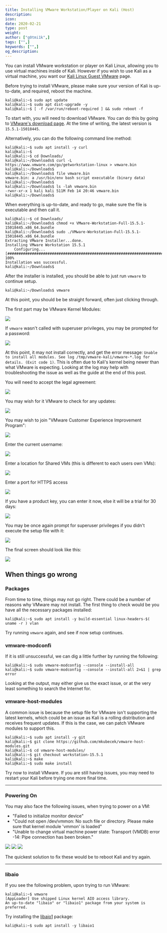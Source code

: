 ```yaml
---
title: Installing VMware Workstation/Player on Kali (Host)
description:
icon:
date: 2020-02-21
type: post
weight:
author: ["g0tmi1k",]
tags: ["",]
keywords: ["",]
og_description:
---
```


You can install VMware workstation or player on Kali Linux, allowing you to use virtual machines inside of Kali. However if you wish to use Kali as a virtual machine, you want our [Kali Linux Guest VMware](/docs/virtualization/install-vmware-workstation-player-kali-guest-vm/) page.

Before trying to install VMware, please make sure your version of Kali is up-to-date, and required, reboot the machine.

```
kali@kali:~$ sudo apt update
kali@kali:~$ sudo apt dist-upgrade -y
kali@kali:~$ [ -f /var/run/reboot-required ] && sudo reboot -f
```

To start with, you will need to download VMware. You can do this by going to [VMware's download page](https://www.vmware.com/uk/products/workstation-pro/). At the time of writing, the latest version is `15.5.1-15018445`.

Alternatively, you can do the following command line method:

```
kali@kali:~$ sudo apt install -y curl
kali@kali:~$
kali@kali:~$ cd Downloads/
kali@kali:~/Downloads$ curl -L https://www.vmware.com/go/getworkstation-linux > vmware.bin
kali@kali:~/Downloads$
kali@kali:~/Downloads$ file vmware.bin
vmware.bin: a /usr/bin/env bash script executable (binary data)
kali@kali:~/Downloads$
kali@kali:~/Downloads$ ls -lah vmware.bin
-rwxr-xr-x 1 kali kali 511M Feb 14 20:46 vmware.bin
kali@kali:~/Downloads$
```

When everything is up-to-date, and ready to go, make sure the file is executable and then call it.

```
kali@kali:~$ cd Downloads/
kali@kali:~/Downloads$ chmod +x VMware-Workstation-Full-15.5.1-15018445.x86_64.bundle
kali@kali:~/Downloads$ sudo ./VMware-Workstation-Full-15.5.1-15018445.x86_64.bundle
Extracting VMware Installer...done.
Installing VMware Workstation 15.5.1
    Configuring...
[######################################################################] 100%
Installation was successful.
kali@kali:~/Downloads$
```
After the installer is installed, you should be able to just run `vmware` to continue setup.

```
kali@kali:~/Downloads$ vmware
```

At this point, you should be be straight forward, often just clicking through.

The first part may be VMware Kernel Modules:

![](vmware-01.png)

If `vmware` wasn't called with superuser privileges, you may be prompted for a password:

![](vmware-02.png)

At this point, it may not install correctly, and get the error message: `Unable to install all modules. See log /tmp/vmware-kali/vmware-*.log for details. (Exit code 1)`. This is often due to Kali's kernel being newer than what VMware is expecting. Looking at the log may help with troubleshooting the issue as well as the guide at the end of this post.

You will need to accept the legal agreement:

![](vmware-03.png)

You may wish for it VMware to check for any updates:

![](vmware-04.png)

You may wish to join "VMware Customer Experience Improvement Program":

![](vmware-05.png)

Enter the current username:

![](vmware-06.png)

Enter a location for Shared VMs (this is different to each users own VMs):

![](vmware-07.png)

Enter a port for HTTPS access

![](vmware-08.png)

If you have a product key, you can enter it now, else it will be a trial for 30 days:

![](vmware-09.png)

You may be once again prompt for superuser privileges if you didn't execute the setup file with it:

![](vmware-10.png)

The final screen should look like this:

![](vmware-11.png)

## When things go wrong

### Packages

From time to time, things may not go right. There could be a number of reasons why VMware may not install. The first thing to check would be you have all the necessary packages installed:

```
kali@kali:~$ sudo apt install -y build-essential linux-headers-$( uname -r ) vlan
```

Try running `vmware` again, and see if now setup continues.


### vmware-modconfi

If it is still unsuccessful, we can dig a little further by running the following:

```
kali@kali:~$ sudo vmware-modconfig --console --install-all
kali@kali:~$ sudo vmware-modconfig --console --install-all 2>&1 | grep error
```

Looking at the output, may either give us the exact issue, or at the very least something to search the Internet for.


### vmware-host-modules

A common issue is because the setup file for VMware isn't supporting the latest kernels, which could be an issue as Kali is a rolling distribution and receives frequent updates. If this is the case, we can patch VMware modules to support this.

```
kali@kali:~$ sudo apt install -y git
kali@kali:~$ git clone https://github.com/mkubecek/vmware-host-modules.git
kali@kali:~$ cd vmware-host-modules/
kali@kali:~$ git checkout workstation-15.5.1
kali@kali:~$ make
kali@kali:~$ sudo make install
```

Try now to install VMware. If you are still having issues, you may need to restart your Kali before trying one more final time.

- - -

### Powering On

You may also face the following issues, when trying to power on a VM:

- "Failed to initialize monitor device"
- "Could not open /dev/vmmon: No such file or directory. Please make sure that kernel module 'vmmon' is loaded"
- "Unable to change virtual machine power state: Transport (VMDB) error -14: Pipe connection has been broken."

![](vmware-error1.png)
![](vmware-error2.png)
![](vmware-error3.png)

The quickest solution to fix these would be to reboot Kali and try again.

- - -

### libaio

If you see the following problem, upon trying to run VMware:

```
kali@kali:~$ vmware
[AppLoader] Use shipped Linux kernel AIO access library.
An up-to-date "libaio" or "libaio1" package from your system is preferred.
```

Try installing the [libaio1](https://packages.debian.org/testing/libaio1) package:

```
kali@kali:~$ sudo apt install -y libaio1
```
